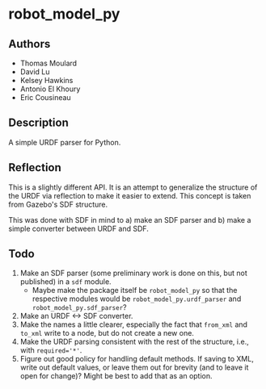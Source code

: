 # robot_model_py

## Authors

*	Thomas Moulard
*	David Lu
*	Kelsey Hawkins
*	Antonio El Khoury
*	Eric Cousineau

## Description

A simple URDF parser for Python.

## Reflection

This is a slightly different API. It is an attempt to generalize the structure of the URDF via reflection to make it easier to extend. This concept is taken from Gazebo's SDF structure.

This was done with SDF in mind to a) make an SDF parser and b) make a simple converter between URDF and SDF.

## Todo

1.	Make an SDF parser (some preliminary work is done on this, but not published) in a `sdf` module.
	*	Maybe make the package itself be `robot_model_py` so that the respective modules would be `robot_model_py.urdf_parser` and `robot_model_py.sdf_parser`?
2.	Make an URDF <-> SDF converter.
3.	Make the names a little clearer, especially the fact that `from_xml` and `to_xml` write to a node, but do not create a new one.
4.	Make the URDF parsing consistent with the rest of the structure, i.e., with `required='*'`.
5.	Figure out good policy for handling default methods. If saving to XML, write out default values, or leave them out for brevity (and to leave it open for change)? Might be best to add that as an option.
